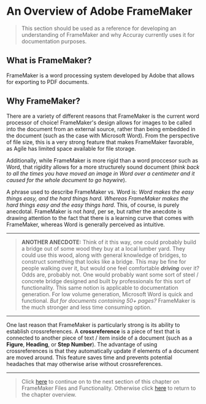 # An Overview of Adobe FrameMaker

> This section should be used as a reference for developing an understanding of FrameMaker and why Accuray currently uses it for documentation purposes.

## What is FrameMaker?

FrameMaker is a word processing system developed by Adobe that allows for exporting to PDF documents. 

## Why FrameMaker?

There are a variety of different reasons that FrameMaker is the current word processor of choice! FrameMaker's design allows for images to be called into the document from an external source, rather than being embedded in the document (such as the case with Microsoft Word). From the perspective of file size, this is a very strong feature that makes FrameMaker favorable, as Agile has limited space available for file storage. 

Additionally, while FrameMaker is more rigid than a word proccesor such as Word, that rigidity allows for a more structurely sound document (*think back to all the times you have moved an image in Word over a centimeter and it caused for the whole document to go haywire*).

A phrase used to describe FrameMaker vs. Word is: *Word makes the easy things easy, and the hard things hard. Whereas FrameMaker makes the hard things easy and the easy things hard*.  This, of course, is purely anecdotal. FrameMaker is not *hard*, per se, but rather the anecdote is drawing attention to the fact that there is a learning curve that comes with FrameMaker, whereas Word is generally perceived as intuitive. 

* **

> **ANOTHER ANECDOTE:** Think of it this way, one could probably build a bridge out of some wood they buy at a local lumber yard. They could use this wood, along with general knowledge of bridges, to construct something that looks like a bridge. This may be fine for people walking over it, but would one feel comfortable ***driving*** over it? Odds are, probably not. One would probably want some sort of steel / concrete bridge designed and built by professionals for this sort of functionality. This same notion is applicable to documentation generation. For low volume generation, Microsoft Word is quick and functional. *But for documents containing 50+ pages?* FrameMaker is the much stronger and less time consuming option.

* **

One last reason that FrameMaker is particularly strong is its ability to establish crossreferences. A **crossreference** is a piece of text that is connected to another piece of text / item inside of a document (such as a **Figure**, **Heading**, or **Step Number**). The advantage of using crossreferences is that they automatically update if elements of a document are moved around. This feature saves time and prevents potential headaches that may otherwise arise without crossreferences.

* **

> Click [here](https://github.com/taddieken95/Accuray_Tech_Comm_Guide/blob/master/Chapter%202:%20Adobe%20FrameMaker/Section%202:%20FrameMaker%20Files.md) to continue on to the next section of this chapter on FrameMaker Files and Functionality. Otherwise click [here](https://github.com/taddieken95/Accuray_Tech_Comm_Guide/tree/master/Chapter%202:%20Adobe%20FrameMaker) to return to the chapter overview.
